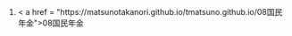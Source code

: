 <ol>
<li>< a href = "https://matsunotakanori.github.io/tmatsuno.github.io/08国民年金">08国民年金</a></li>
</ol>